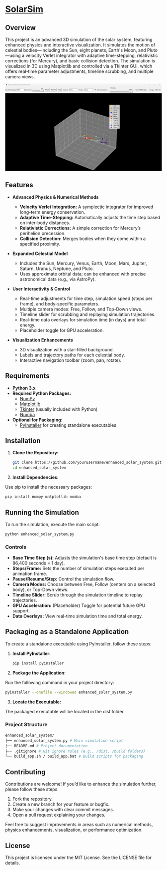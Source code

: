 # [SolarSim](https://solar-sim-showcase.lovable.app/)

## Overview

This project is an advanced 3D simulation of the solar system, featuring enhanced physics and interactive visualization. It simulates the motion of celestial bodies—including the Sun, eight planets, Earth's Moon, and Pluto—using a velocity Verlet integrator with adaptive time-stepping, relativistic corrections (for Mercury), and basic collision detection. The simulation is visualized in 3D using Matplotlib and controlled via a Tkinter GUI, which offers real-time parameter adjustments, timeline scrubbing, and multiple camera views.

<p align="center" width="100%">
<img src="assets/simulation.png">
</p>

## Features

- **Advanced Physics & Numerical Methods**
  - **Velocity Verlet Integration:** A symplectic integrator for improved long-term energy conservation.
  - **Adaptive Time-Stepping:** Automatically adjusts the time step based on inter-body distances.
  - **Relativistic Corrections:** A simple correction for Mercury’s perihelion precession.
  - **Collision Detection:** Merges bodies when they come within a specified proximity.
- **Expanded Celestial Model**

  - Includes the Sun, Mercury, Venus, Earth, Moon, Mars, Jupiter, Saturn, Uranus, Neptune, and Pluto.
  - Uses approximate orbital data; can be enhanced with precise astronomical data (e.g., via AstroPy).

- **User Interactivity & Control**

  - Real-time adjustments for time step, simulation speed (steps per frame), and body-specific parameters.
  - Multiple camera modes: Free, Follow, and Top-Down views.
  - Timeline slider for scrubbing and replaying simulation trajectories.
  - Real-time data overlays for simulation time (in days) and total energy.
  - Placeholder toggle for GPU acceleration.

- **Visualization Enhancements**
  - 3D visualization with a star-filled background.
  - Labels and trajectory paths for each celestial body.
  - Interactive navigation toolbar (zoom, pan, rotate).

## Requirements

- **Python 3.x**
- **Required Python Packages:**
  - [NumPy](https://numpy.org/)
  - [Matplotlib](https://matplotlib.org/)
  - [Tkinter](https://docs.python.org/3/library/tkinter.html) (usually included with Python)
  - [Numba](http://numba.pydata.org/)
- **Optional for Packaging:**
  - [PyInstaller](https://www.pyinstaller.org/) for creating standalone executables

## Installation

1. **Clone the Repository:**

   ```bash
   git clone https://github.com/yourusername/enhanced_solar_system.git
   cd enhanced_solar_system
   ```

2. **Install Dependencies:**

Use pip to install the necessary packages:

```bash
pip install numpy matplotlib numba
```

## Running the Simulation

To run the simulation, execute the main script:

```bash
python enhanced_solar_system.py
```

### Controls

- **Base Time Step (s):** Adjusts the simulation's base time step (default is 86,400 seconds = 1 day).
- **Steps/Frame:** Sets the number of simulation steps executed per animation frame.
- **Pause/Resume/Step:** Control the simulation flow.
- **Camera Modes:** Choose between Free, Follow (centers on a selected body), or Top-Down views.
- **Timeline Slider:** Scrub through the simulation timeline to replay trajectories.
- **GPU Acceleration:** (Placeholder) Toggle for potential future GPU support.
- **Data Overlays:** View real-time simulation time and total energy.

## Packaging as a Standalone Application

To create a standalone executable using PyInstaller, follow these steps:

1. **Install PyInstaller:**

   ```bash
   pip install pyinstaller

   ```

2. **Package the Application:**

Run the following command in your project directory:

```bash
pyinstaller --onefile --windowed enhanced_solar_system.py
```

3. **Locate the Executable:**

The packaged executable will be located in the dist folder.

### Project Structure

```bash
enhanced_solar_system/
├── enhanced_solar_system.py # Main simulation script
├── README.md # Project documentation
├── .gitignore # Git ignore rules (e.g., /dist, /build folders)
└── build_app.sh / build_app.bat # Build scripts for packaging
```

## Contributing

Contributions are welcome! If you’d like to enhance the simulation further, please follow these steps:

1. Fork the repository.
2. Create a new branch for your feature or bugfix.
3. Make your changes with clear commit messages.
4. Open a pull request explaining your changes.

Feel free to suggest improvements in areas such as numerical methods, physics enhancements, visualization, or performance optimization.

## License

This project is licensed under the MIT License. See the LICENSE file for details.
